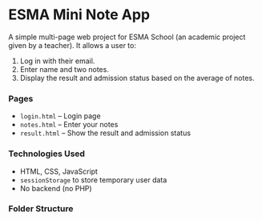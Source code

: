# ESMA Mini Note App

A simple multi-page web project for ESMA School (an academic project given by a teacher).
It allows a user to:

1. Log in with their email.
2. Enter name and two notes.
3. Display the result and admission status based on the average of notes.

### Pages

- `login.html` – Login page
- `notes.html` – Enter your notes
- `result.html` – Show the result and admission status

### Technologies Used

- HTML, CSS, JavaScript
- `sessionStorage` to store temporary user data
- No backend (no PHP)

### Folder Structure

